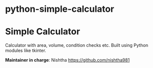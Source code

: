 # python-simple-calculator
# Simple Calculator

Calculator with area, volume, condition checks etc.
Built using Python modules like tkinter.

**Maintainer in charge**: Nishtha https://github.com/nishtha981

